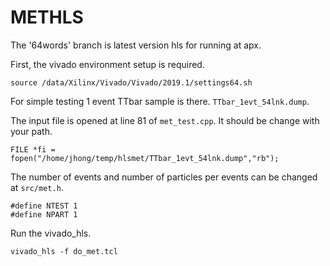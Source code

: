 # METHLS

The '64words' branch is latest version hls for running at apx.

First, the vivado environment setup is required.
```
source /data/Xilinx/Vivado/Vivado/2019.1/settings64.sh
```

For simple testing 1 event TTbar sample is there. ```TTbar_1evt_54lnk.dump```.

The input file is opened at line 81 of ```met_test.cpp```. It should be change with your path.
```
FILE *fi = fopen("/home/jhong/temp/hlsmet/TTbar_1evt_54lnk.dump","rb");
```

The number of events and number of particles per events can be changed at ```src/met.h```.
```
#define NTEST 1
#define NPART 1
```

Run the vivado_hls.
```
vivado_hls -f do_met.tcl
```
